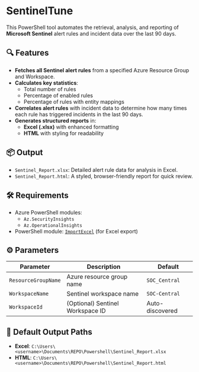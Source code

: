 # SentinelTune

This PowerShell tool automates the retrieval, analysis, and reporting of **Microsoft Sentinel** alert rules and incident data over the last 90 days.

## 🔍 Features

- **Fetches all Sentinel alert rules** from a specified Azure Resource Group and Workspace.
- **Calculates key statistics**:
  - Total number of rules
  - Percentage of enabled rules
  - Percentage of rules with entity mappings
- **Correlates alert rules** with incident data to determine how many times each rule has triggered incidents in the last 90 days.
- **Generates structured reports** in:
  - **Excel (.xlsx)** with enhanced formatting
  - **HTML** with styling for readability

## 📦 Output

- `Sentinel_Report.xlsx`: Detailed alert rule data for analysis in Excel.
- `Sentinel_Report.html`: A styled, browser-friendly report for quick review.

## 🛠️ Requirements

- Azure PowerShell modules:
  - `Az.SecurityInsights`
  - `Az.OperationalInsights`
- PowerShell module: [`ImportExcel`](https://github.com/dfinke/ImportExcel) (for Excel export)

## ⚙️ Parameters

| Parameter         | Description                          | Default         |
|------------------|--------------------------------------|-----------------|
| `ResourceGroupName` | Azure resource group name            | `SOC_Central`   |
| `WorkspaceName`     | Sentinel workspace name              | `SOC-Central`   |
| `WorkspaceId`       | (Optional) Sentinel Workspace ID     | Auto-discovered |

## 📁 Default Output Paths

- **Excel**: `C:\Users\<username>\Documents\REPO\Powershell\Sentinel_Report.xlsx`
- **HTML**: `C:\Users\<username>\Documents\REPO\Powershell\Sentinel_Report.html`
